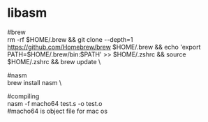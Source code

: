 # libasm

#brew \
rm -rf $HOME/.brew && git clone --depth=1 https://github.com/Homebrew/brew $HOME/.brew && echo 'export PATH=$HOME/.brew/bin:$PATH' >> $HOME/.zshrc && source $HOME/.zshrc && brew update \

#nasm \
brew install nasm \

#compiling \
nasm -f macho64 test.s -o test.o \
#macho64 is object file for mac os
 